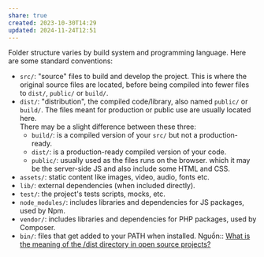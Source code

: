 ```yaml
---
share: true
created: 2023-10-30T14:29
updated: 2024-11-24T12:51
---
```

Folder structure varies by build system and programming language. Here are some standard conventions:
- `src/`: "source" files to build and develop the project. This is where the original source files are located, before being compiled into fewer files to `dist/`, `public/` or `build/`.
- `dist/`: "distribution", the compiled code/library, also named `public/` or `build/`. The files meant for production or public use are usually located here.  
   There may be a slight difference between these three:
	- `build/`: is a compiled version of your `src/` but not a production-ready.
	- `dist/`: is a production-ready compiled version of your code.
	- `public/`: usually used as the files runs on the browser. which it may be the server-side JS and also include some HTML and CSS.
- `assets/`: static content like images, video, audio, fonts etc.
- `lib/`: external dependencies (when included directly).
- `test/`: the project's tests scripts, mocks, etc.    
- `node_modules/`: includes libraries and dependencies for JS packages, used by Npm.
- `vendor/`: includes libraries and dependencies for PHP packages, used by Composer.
- `bin/`: files that get added to your PATH when installed.
Nguồn:: [What is the meaning of the /dist directory in open source projects?](https://stackoverflow.com/a/22844164/3416774)